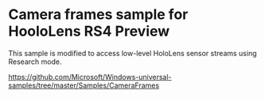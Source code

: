 # Camera frames sample for HooloLens RS4 Preview

This sample is modified to access low-level HoloLens sensor streams using Research mode.

https://github.com/Microsoft/Windows-universal-samples/tree/master/Samples/CameraFrames

